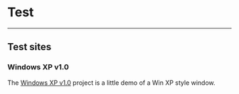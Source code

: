 # Test
<hr />
<h2>
Test sites
</h2>
<h3>
Windows XP v1.0
</h3>
<p>The <a href="https://davidholt4.github.io/test/winxp1/">Windows XP v1.0</a> project is a little demo of a Win XP style window.</p>
